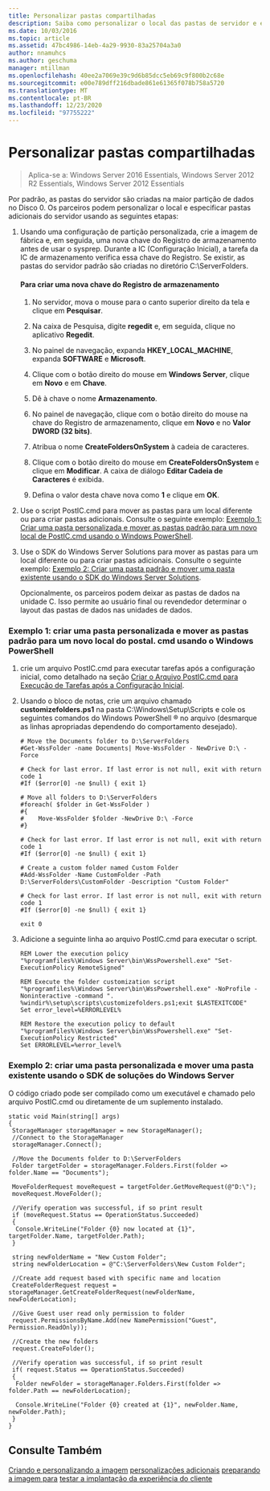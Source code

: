 ```yaml
---
title: Personalizar pastas compartilhadas
description: Saiba como personalizar o local das pastas de servidor e especificar pastas de servidor adicionais.
ms.date: 10/03/2016
ms.topic: article
ms.assetid: 47bc4986-14eb-4a29-9930-83a25704a3a0
author: nnamuhcs
ms.author: geschuma
manager: mtillman
ms.openlocfilehash: 40ee2a7069e39c9d6b85dcc5eb69c9f800b2c68e
ms.sourcegitcommit: e00e789dff216dbade861e61365f078b758a5720
ms.translationtype: MT
ms.contentlocale: pt-BR
ms.lasthandoff: 12/23/2020
ms.locfileid: "97755222"
---
```

# <a name="customize-shared-folders"></a>Personalizar pastas compartilhadas

>Aplica-se a: Windows Server 2016 Essentials, Windows Server 2012 R2 Essentials, Windows Server 2012 Essentials

Por padrão, as pastas do servidor são criadas na maior partição de dados no Disco 0. Os parceiros podem personalizar o local e especificar pastas adicionais do servidor usando as seguintes etapas:

1. Usando uma configuração de partição personalizada, crie a imagem de fábrica e, em seguida, uma nova chave do Registro de armazenamento antes de usar o sysprep. Durante a IC (Configuração Inicial), a tarefa da IC de armazenamento verifica essa chave do Registro. Se existir, as pastas do servidor padrão são criadas no diretório C:\ServerFolders.

   #### <a name="to-create-a-new-storage-registry-key"></a>Para criar uma nova chave do Registro de armazenamento

   1.  No servidor, mova o mouse para o canto superior direito da tela e clique em **Pesquisar**.

   2.  Na caixa de Pesquisa, digite **regedit** e, em seguida, clique no aplicativo **Regedit**.

   3.  No painel de navegação, expanda **HKEY_LOCAL_MACHINE**, expanda **SOFTWARE** e **Microsoft**.

   4.  Clique com o botão direito do mouse em **Windows Server**, clique em **Novo** e em **Chave**.

   5.  Dê à chave o nome **Armazenamento**.

   6.  No painel de navegação, clique com o botão direito do mouse na chave do Registro de armazenamento, clique em **Novo** e no **Valor DWORD (32 bits)**.

   7.  Atribua o nome **CreateFoldersOnSystem** à cadeia de caracteres.

   8.  Clique com o botão direito do mouse em **CreateFoldersOnSystem** e clique em **Modificar**. A caixa de diálogo **Editar Cadeia de Caracteres** é exibida.

   9. Defina o valor desta chave nova como **1** e clique em **OK**.

2. Use o script PostIC.cmd para mover as pastas para um local diferente ou para criar pastas adicionais. Consulte o seguinte exemplo: [Exemplo 1: Criar uma pasta personalizada e mover as pastas padrão para um novo local de PostIC.cmd usando o Windows PowerShell](Customize-Shared-Folders.md#BKMK_Example1).

3. Use o SDK do Windows Server Solutions para mover as pastas para um local diferente ou para criar pastas adicionais. Consulte o seguinte exemplo: [Exemplo 2: Criar uma pasta padrão e mover uma pasta existente usando o SDK do Windows Server Solutions](Customize-Shared-Folders.md#BKMK_Example2).

   Opcionalmente, os parceiros podem deixar as pastas de dados na unidade C. Isso permite ao usuário final ou revendedor determinar o layout das pastas de dados nas unidades de dados.

###  <a name="example-1-create-a-custom-folder-and-move-the-default-folders-to-a-new-location-from-posticcmd-by-using-windows-powershell"></a><a name="BKMK_Example1"></a> Exemplo 1: criar uma pasta personalizada e mover as pastas padrão para um novo local do postal. cmd usando o Windows PowerShell

1.  crie um arquivo PostIC.cmd para executar tarefas após a configuração inicial, como detalhado na seção [Criar o Arquivo PostIC.cmd para Execução de Tarefas após a Configuração Inicial](Create-the-PostIC.cmd-File-for-Running-Post-Initial-Configuration-Tasks.md).

2.  Usando o bloco de notas, crie um arquivo chamado **customizefolders.ps1** na pasta C:\Windows\Setup\Scripts e cole os seguintes comandos do Windows PowerShell &reg; no arquivo (desmarque as linhas apropriadas dependendo do comportamento desejado).

    ```
    # Move the Documents folder to D:\ServerFolders
    #Get-WssFolder -name Documents| Move-WssFolder - NewDrive D:\ -Force

    # Check for last error. If last error is not null, exit with return code 1
    #If ($error[0] -ne $null) { exit 1}

    # Move all folders to D:\ServerFolders
    #foreach( $folder in Get-WssFolder )
    #{
    #    Move-WssFolder $folder -NewDrive D:\ -Force
    #}

    # Check for last error. If last error is not null, exit with return code 1
    #If ($error[0] -ne $null) { exit 1}

    # Create a custom folder named Custom Folder
    #Add-WssFolder -Name CustomFolder -Path D:\ServerFolders\CustomFolder -Description "Custom Folder"

    # Check for last error. If last error is not null, exit with return code 1
    #If ($error[0] -ne $null) { exit 1}

    exit 0
    ```

3.  Adicione a seguinte linha ao arquivo PostIC.cmd para executar o script.

    ```
    REM Lower the execution policy
    "%programfiles%\Windows Server\bin\WssPowershell.exe" "Set-ExecutionPolicy RemoteSigned"

    REM Execute the folder customization script
    "%programfiles%\Windows Server\bin\WssPowershell.exe" -NoProfile -Noninteractive -command ". %windir%\setup\scripts\customizefolders.ps1;exit $LASTEXITCODE"
    Set error_level=%ERRORLEVEL%

    REM Restore the execution policy to default
    "%programfiles%\Windows Server\bin\WssPowershell.exe" "Set-ExecutionPolicy Restricted"
    Set ERRORLEVEL=%error_level%
    ```

###  <a name="example-2-create-a-custom-folder-and-move-an-existing-folder-by-using-the-windows-server-solutions-sdk"></a><a name="BKMK_Example2"></a> Exemplo 2: criar uma pasta personalizada e mover uma pasta existente usando o SDK de soluções do Windows Server
 O código criado pode ser compilado como um executável e chamado pelo arquivo PostIC.cmd ou diretamente de um suplemento instalado.

```
static void Main(string[] args)
{
 StorageManager storageManager = new StorageManager();
 //Connect to the StorageManager
 storageManager.Connect();

 //Move the Documents folder to D:\ServerFolders
 Folder targetFolder = storageManager.Folders.First(folder => folder.Name == "Documents");

 MoveFolderRequest moveRequest = targetFolder.GetMoveRequest(@"D:\");
 moveRequest.MoveFolder();

 //Verify operation was successful, if so print result
 if (moveRequest.Status == OperationStatus.Succeeded)
 {
  Console.WriteLine("Folder {0} now located at {1}", targetFolder.Name, targetFolder.Path);
 }

 string newFolderName = "New Custom Folder";
 string newFolderLocation = @"C:\ServerFolders\New Custom Folder";

 //Create add request based with specific name and location
 CreateFolderRequest request = storageManager.GetCreateFolderRequest(newFolderName, newFolderLocation);

 //Give Guest user read only permission to folder
 request.PermissionsByName.Add(new NamePermission("Guest", Permission.ReadOnly));

 //Create the new folders
 request.CreateFolder();

 //Verify operation was successful, if so print result
 if( request.Status == OperationStatus.Succeeded)
 {
  Folder newFolder = storageManager.Folders.First(folder => folder.Path == newFolderLocation);

  Console.WriteLine("Folder {0} created at {1}", newFolder.Name, newFolder.Path);
 }
}
```

## <a name="see-also"></a>Consulte Também
 [Criando e personalizando a imagem](Creating-and-Customizing-the-Image.md) [personalizações adicionais](Additional-Customizations.md) [preparando a imagem para](Preparing-the-Image-for-Deployment.md) [testar a implantação da experiência do cliente](Testing-the-Customer-Experience.md)
